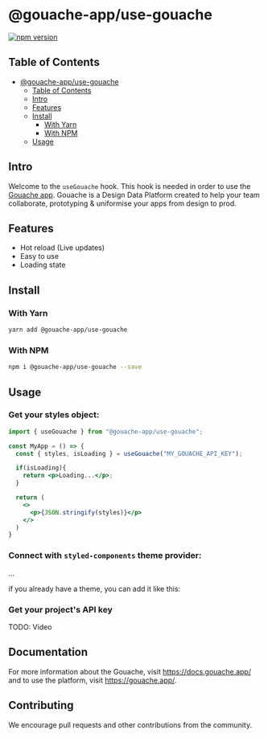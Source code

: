 # @gouache-app/use-gouache

[![npm version](https://badge.fury.io/js/@gouache-app%2Fuse-gouache.svg)](https://badge.fury.io/js/@gouache-app%2Fuse-gouache)

## Table of Contents

- [@gouache-app/use-gouache](#gouache-appuse-gouache)
  - [Table of Contents](#table-of-contents)
  - [Intro](#intro)
  - [Features](#features)
  - [Install](#install)
    - [With Yarn](#with-yarn)
    - [With NPM](#with-npm)
  - [Usage](#usage)

## Intro

Welcome to the `useGouache` hook. This hook is needed in order to use the [Gouache app](https://gouache.app/). Gouache is a Design Data Platform created to help your team collaborate, prototyping & uniformise your apps from design to prod.

## Features

- Hot reload (Live updates)
- Easy to use
- Loading state

## Install


### With Yarn

```sh
yarn add @gouache-app/use-gouache
```

### With NPM

```sh
npm i @gouache-app/use-gouache --save
```


## Usage

### Get your styles object:

```jsx
import { useGouache } from "@gouache-app/use-gouache";

const MyApp = () => {
  const { styles, isLoading } = useGouache("MY_GOUACHE_API_KEY");

  if(isLoading){
    return <p>Loading...</p>;
  }

  return (
    <>
      <p>{JSON.stringify(styles)}</p>
    </>
  )
}
```

### Connect with `styled-components` theme provider:

...

if you already have a theme, you can add it like this:



### Get your project's API key
TODO: Video


## Documentation

For more information about the Gouache, visit https://docs.gouache.app/ and to use the platform, visit https://gouache.app/.


## Contributing

We encourage pull requests and other contributions from the community.